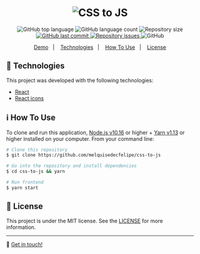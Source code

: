 <h1 align="center">
    <img alt="CSS to JS" src="https://res.cloudinary.com/dtifsqadc/image/upload/v1584988211/paint_1_klsywh.png" />
    <br>
</h1>

<p align="center">
  <img alt="GitHub top language" src="https://img.shields.io/github/languages/top/melquisedecfelipe/css-to-js.svg">

  <img alt="GitHub language count" src="https://img.shields.io/github/languages/count/melquisedecfelipe/css-to-js.svg">

  <img alt="Repository size" src="https://img.shields.io/github/repo-size/melquisedecfelipe/css-to-js.svg">
  
  <a href="https://github.com/melquisedecfelipe/css-to-js/commits/master">
    <img alt="GitHub last commit" src="https://img.shields.io/github/last-commit/melquisedecfelipe/css-to-js.svg">
  </a>

  <a href="https://github.com/melquisedecfelipe/css-to-js/issues">
    <img alt="Repository issues" src="https://img.shields.io/github/issues/melquisedecfelipe/css-to-js.svg">
  </a>

  <img alt="GitHub" src="https://img.shields.io/github/license/melquisedecfelipe/css-to-js.svg">
</p>

<p align="center">
  <a href="https://csstojs.netlify.com">Demo</a>&nbsp;&nbsp;&nbsp;|&nbsp;&nbsp;&nbsp;
  <a href="#rocket-technologies">Technologies</a>&nbsp;&nbsp;&nbsp;|&nbsp;&nbsp;&nbsp;
  <a href="#information_source-how-to-use">How To Use</a>&nbsp;&nbsp;&nbsp;|&nbsp;&nbsp;&nbsp;
  <a href="#memo-license">License</a>
</p>

## :rocket: Technologies

This project was developed with the following technologies:

- [React](https://reactjs.org/)
- [React icons](https://react-icons.netlify.com/)

## :information_source: How To Use

To clone and run this application, [Node.js v10.16](https://nodejs.org/) or higher + [Yarn v1.13](https://yarnpkg.com/) or higher installed on your computer. From your command line:

```bash
# Clone this repository
$ git clone https://github.com/melquisedecfelipe/css-to-js

# Go into the repository and install dependencies
$ cd css-to-js && yarn

# Run frontend
$ yarn start
```

## :memo: License

This project is under the MIT license. See the [LICENSE](https://github.com/melquisedecfelipe/css-to-js/blob/master/LICENSE) for more information.

---

:wave: [Get in touch!](https://www.linkedin.com/in/melquisedecfelipe/)

